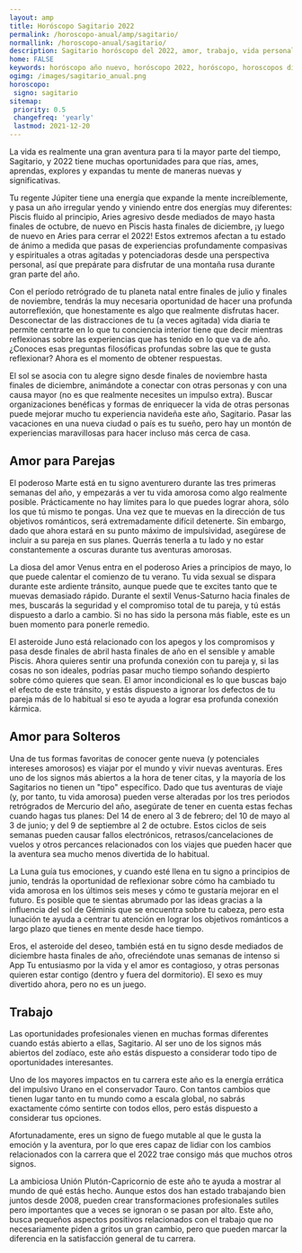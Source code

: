 ```yaml
---
layout: amp
title: Horóscopo Sagitario 2022 
permalink: /horoscopo-anual/amp/sagitario/
normallink: /horoscopo-anual/sagitario/
description: Sagitario horóscopo del 2022, amor, trabajo, vida personal. Todas las predicciones para Sagitario 2022 gratis. Disfruta este año nuevo.
home: FALSE
keywords: horóscopo año nuevo, horóscopo 2022, horóscopo, horoscopos diarios gratis del dia de hoy, horóscopo diario gratis,horóscopo ano nuevo 2022, horóscopo esperanza gracia, horoscopo Sagitario 2022, horoscop, horóscopos gratis, horoscopo Sagitario, horoscopo Sagitario 2022 gratis, Tarot, Astrologia, Zodíaco, Sagitario, horoscopo gratis,tarot en femenino,videncia gratuita,horoscopos gratuitos,horóscopos, astrologia,videncia gratis
ogimg: /images/sagitario_anual.png
horoscopo:
 signo: sagitario
sitemap:
 priority: 0.5
 changefreq: 'yearly'
 lastmod: 2021-12-20
---
```





La vida es realmente una gran aventura para ti la mayor parte del tiempo, Sagitario, y 2022 tiene muchas oportunidades para que rías, ames, aprendas, explores y expandas tu mente de maneras nuevas y significativas.

Tu regente Júpiter tiene una energía que expande la mente increíblemente, y pasa un año irregular yendo y viniendo entre dos energías muy diferentes: Piscis fluido al principio, Aries agresivo desde mediados de mayo hasta finales de octubre, de nuevo en Piscis hasta finales de diciembre, ¡y luego de nuevo en Aries para cerrar el 2022! Estos extremos afectan a tu estado de ánimo a medida que pasas de experiencias profundamente compasivas y espirituales a otras agitadas y potenciadoras desde una perspectiva personal, así que prepárate para disfrutar de una montaña rusa durante gran parte del año.

Con el período retrógrado de tu planeta natal entre finales de julio y finales de noviembre, tendrás la muy necesaria oportunidad de hacer una profunda autorreflexión, que honestamente es algo que realmente disfrutas hacer. Desconectar de las distracciones de tu (a veces agitada) vida diaria te permite centrarte en lo que tu conciencia interior tiene que decir mientras reflexionas sobre las experiencias que has tenido en lo que va de año. ¿Conoces esas preguntas filosóficas profundas sobre las que te gusta reflexionar? Ahora es el momento de obtener respuestas.

El sol se asocia con tu alegre signo desde finales de noviembre hasta finales de diciembre, animándote a conectar con otras personas y con una causa mayor (no es que realmente necesites un impulso extra). Buscar organizaciones benéficas y formas de enriquecer la vida de otras personas puede mejorar mucho tu experiencia navideña este año, Sagitario. Pasar las vacaciones en una nueva ciudad o país es tu sueño, pero hay un montón de experiencias maravillosas para hacer incluso más cerca de casa.

## Amor para Parejas

El poderoso Marte está en tu signo aventurero durante las tres primeras semanas del año, y empezarás a ver tu vida amorosa como algo realmente posible. Prácticamente no hay límites para lo que puedes lograr ahora, sólo los que tú mismo te pongas. Una vez que te muevas en la dirección de tus objetivos románticos, será extremadamente difícil detenerte. Sin embargo, dado que ahora estará en su punto máximo de impulsividad, asegúrese de incluir a su pareja en sus planes. Querrás tenerla a tu lado y no estar constantemente a oscuras durante tus aventuras amorosas.

La diosa del amor Venus entra en el poderoso Aries a principios de mayo, lo que puede calentar el comienzo de tu verano. Tu vida sexual se dispara durante este ardiente tránsito, aunque puede que te excites tanto que te muevas demasiado rápido. Durante el sextil Venus-Saturno hacia finales de mes, buscarás la seguridad y el compromiso total de tu pareja, y tú estás dispuesto a darlo a cambio. Si no has sido la persona más fiable, este es un buen momento para ponerle remedio.

El asteroide Juno está relacionado con los apegos y los compromisos y pasa desde finales de abril hasta finales de año en el sensible y amable Piscis. Ahora quieres sentir una profunda conexión con tu pareja y, si las cosas no son ideales, podrías pasar mucho tiempo soñando despierto sobre cómo quieres que sean. El amor incondicional es lo que buscas bajo el efecto de este tránsito, y estás dispuesto a ignorar los defectos de tu pareja más de lo habitual si eso te ayuda a lograr esa profunda conexión kármica.

## Amor para Solteros

Una de tus formas favoritas de conocer gente nueva (y potenciales intereses amorosos) es viajar por el mundo y vivir nuevas aventuras. Eres uno de los signos más abiertos a la hora de tener citas, y la mayoría de los Sagitarios no tienen un "tipo" específico. Dado que tus aventuras de viaje (y, por tanto, tu vida amorosa) pueden verse alteradas por los tres periodos retrógrados de Mercurio del año, asegúrate de tener en cuenta estas fechas cuando hagas tus planes: Del 14 de enero al 3 de febrero; del 10 de mayo al 3 de junio; y del 9 de septiembre al 2 de octubre. Estos ciclos de seis semanas pueden causar fallos electrónicos, retrasos/cancelaciones de vuelos y otros percances relacionados con los viajes que pueden hacer que la aventura sea mucho menos divertida de lo habitual.

La Luna guía tus emociones, y cuando esté llena en tu signo a principios de junio, tendrás la oportunidad de reflexionar sobre cómo ha cambiado tu vida amorosa en los últimos seis meses y cómo te gustaría mejorar en el futuro. Es posible que te sientas abrumado por las ideas gracias a la influencia del sol de Géminis que se encuentra sobre tu cabeza, pero esta lunación te ayuda a centrar tu atención en lograr los objetivos románticos a largo plazo que tienes en mente desde hace tiempo.

Eros, el asteroide del deseo, también está en tu signo desde mediados de diciembre hasta finales de año, ofreciéndote unas semanas de intenso si App Tu entusiasmo por la vida y el amor es contagioso, y otras personas quieren estar contigo (dentro y fuera del dormitorio). El sexo es muy divertido ahora, pero no es un juego.

## Trabajo

Las oportunidades profesionales vienen en muchas formas diferentes cuando estás abierto a ellas, Sagitario. Al ser uno de los signos más abiertos del zodíaco, este año estás dispuesto a considerar todo tipo de oportunidades interesantes.

Uno de los mayores impactos en tu carrera este año es la energía errática del impulsivo Urano en el conservador Tauro. Con tantos cambios que tienen lugar tanto en tu mundo como a escala global, no sabrás exactamente cómo sentirte con todos ellos, pero estás dispuesto a considerar tus opciones.

Afortunadamente, eres un signo de fuego mutable al que le gusta la emoción y la aventura, por lo que eres capaz de lidiar con los cambios relacionados con la carrera que el 2022 trae consigo más que muchos otros signos.

La ambiciosa Unión Plutón-Capricornio de este año te ayuda a mostrar al mundo de qué estás hecho. Aunque estos dos han estado trabajando bien juntos desde 2008, pueden crear transformaciones profesionales sutiles pero importantes que a veces se ignoran o se pasan por alto. Este año, busca pequeños aspectos positivos relacionados con el trabajo que no necesariamente piden a gritos un gran cambio, pero que pueden marcar la diferencia en la satisfacción general de tu carrera.